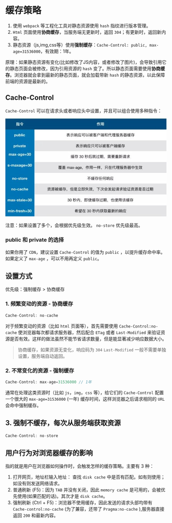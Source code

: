 # 缓存策略

1. 使用 `webpack` 等工程化工具对静态资源使用 `hash` 指纹进行版本管理。  
2. `Html` 页面使用**协商缓存**，当服务端无更新时，返回 `304`；有更新时，返回新内容。  
3. 静态资源（js,img,css等）使用**强制缓存**：`Cache-Control: public, max-age=31536000`，有效期：1年。

原理：如果静态资源有变化(比如修改了JS内容，或者修改了图片)，会导致引用它的静态页面会被修改，因为引用资源的 `hash` 变了。所以静态页面需要使用**协商缓存**。浏览器就会拿到最新的静态页面，就会加载带新 `hash` 的静态资源，以此保障前端的资源是最新的。

## Cache-Control
`Cache-Control` 可以在请求头或者响应头中设置，并且可以组合使用多种指令：

![](./img/cache-control.jpg)  

注意：如果设置了多个，会根据优先级生效。 `no-store` 优先级最高。

### public 和 private 的选择
如果你用了 `CDN`，建议设置 `Cache-Control` 的值为 `public` ，以提升缓存命中率。  
如果定义了 `max-age` ，可以不用再定义 `public`。

## 设置方式
优先级：强制缓存 > 协商缓存

### 1. 频繁变动的资源 - 协商缓存
```javascript
Cache-Control: no-cache
```
对于频繁变动的资源（比如 `html` 页面等），首先需要使用 `Cache-Control:no-cache` 使浏览器每次都请求服务器，然后配合 `ETag` 或者 `Last-Modified` 来验证资源是否有效。这样的做法虽然不能节省请求数量，但是能显著减少响应数据大小。

> 协商缓存，如果资源无变化，响应码为 `304`
> `Last-Modified` 一般不需要单独设置，服务端自动返回。


### 2. 不常变化的资源 - 强制缓存
```javascript
Cache-Control: max-age=31536000 // 1年
```
通常在处理这类资源时（比如 `js`，`img`，`css` 等），给它们的 `Cache-Control` 配置一个很大的 `max-age=31536000` (一年) 缓存时间，这样浏览器之后请求相同的 `URL` 会命中强制缓存。

## 3. 强制不缓存，每次从服务端获取资源
```javascript
Cache-Control: no-store
```


## 用户行为对浏览器缓存的影响
 
指的就是用户在浏览器如何操作时，会触发怎样的缓存策略。主要有 3 种：  

1. 打开网页，地址栏输入地址： 查找 `disk cache` 中是否有匹配。如有则使用；如没有则发送网络请求。  
2. 普通刷新 (F5)：因为 `TAB` 并没有关闭，因此 `memory cache` 是可用的，会被优先使用(如果匹配的话)。其次才是 `disk cache`。  
3. 强制刷新 (Ctrl + F5)：浏览器不使用缓存，因此发送的请求头部均带有 `Cache-control:no-cache` (为了兼容，还带了 `Pragma:no-cache` ),服务器直接返回 `200` 和最新内容。